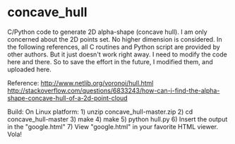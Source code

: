 concave_hull
============

C/Python code to generate 2D alpha-shape (concave hull). I am only concerned about the 2D points set. No higher dimension is considered. 
In the following references, all C routines and Python script are provided by other authors. But it just doesn't work right away. 
I need to modify the code here and there. So to save the effort in the future, I modified them, and uploaded here.

Reference:
http://www.netlib.org/voronoi/hull.html
http://stackoverflow.com/questions/6833243/how-can-i-find-the-alpha-shape-concave-hull-of-a-2d-point-cloud

<p>
Build:
On Linux platform:
1) unzip concave_hull-master.zip
2) cd concave_hull-master
3) make
4) make
5) python hull.py
6) Insert the output in the "google.html"
7) View "google.html" in your favorite HTML viewer. Vola!
</p>

